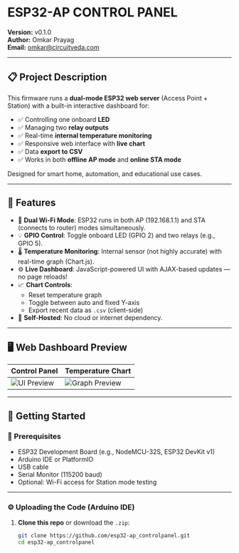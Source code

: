 # ESP32-AP CONTROL PANEL

**Version:** v0.1.0  
**Author:** Omkar Prayag  
**Email:** [omkar@circuitveda.com](mailto:omkar@circuitveda.com)

---

## 📋 Project Description

This firmware runs a **dual-mode ESP32 web server** (Access Point + Station) with a built-in interactive dashboard for:

- ✅ Controlling one onboard **LED**
- ✅ Managing two **relay outputs**
- ✅ Real-time **internal temperature monitoring**
- ✅ Responsive web interface with **live chart**
- ✅ Data **export to CSV**
- ✅ Works in both **offline AP mode** and **online STA mode**

Designed for smart home, automation, and educational use cases.

---

## 🔧 Features

- 📡 **Dual Wi-Fi Mode**: ESP32 runs in both AP (192.168.1.1) and STA (connects to router) modes simultaneously.
- 💡 **GPIO Control**: Toggle onboard LED (GPIO 2) and two relays (e.g., GPIO 5).
- 🌡️ **Temperature Monitoring**: Internal sensor (not highly accurate) with real-time graph (Chart.js).
- ⚙️ **Live Dashboard**: JavaScript-powered UI with AJAX-based updates — no page reloads!
- 📈 **Chart Controls**:
  - Reset temperature graph
  - Toggle between auto and fixed Y-axis
  - Export recent data as `.csv` (client-side)
- 🔌 **Self-Hosted**: No cloud or internet dependency.

---

## 🖥️ Web Dashboard Preview

| Control Panel | Temperature Chart |
|---------------|--------------------|
| ![UI Preview](preview-ui.png) | ![Graph Preview](preview-graph.png) |

---

## 🚀 Getting Started

### 🔧 Prerequisites

- ESP32 Development Board (e.g., NodeMCU-32S, ESP32 DevKit v1)
- Arduino IDE or PlatformIO
- USB cable
- Serial Monitor (115200 baud)
- Optional: Wi-Fi access for Station mode testing

---

### ⚙️ Uploading the Code (Arduino IDE)

1. **Clone this repo** or download the `.zip`:
   ```bash
   git clone https://github.com/esp32-ap_controlpanel.git
   cd esp32-ap_controlpanel

